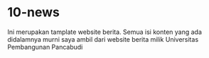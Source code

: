 # 10-news
Ini merupakan tamplate website berita. Semua isi konten yang ada didalamnya murni saya ambil dari website berita milik Universitas Pembangunan Pancabudi


